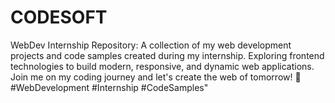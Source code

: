 # CODESOFT
WebDev Internship Repository: A collection of my web development projects and code samples created during my internship. Exploring frontend  technologies to build modern, responsive, and dynamic web applications. Join me on my coding journey and let's create the web of tomorrow! 🚀 #WebDevelopment #Internship #CodeSamples"

